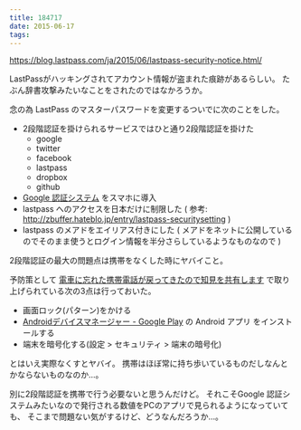 ```yaml
---
title: 184717
date: 2015-06-17
tags:
---
```


https://blog.lastpass.com/ja/2015/06/lastpass-security-notice.html/

LastPassがハッキングされてアカウント情報が盗まれた痕跡があるらしい。
たぶん辞書攻撃みたいなことをされたのではなかろうか。

念の為 LastPass のマスターパスワードを変更するついでに次のことをした。

- 2段階認証を掛けられるサービスではひと通り2段階認証を掛けた
  - google
  - twitter
  - facebook
  - lastpass
  - dropbox
  - github
- [Google 認証システム](https://play.google.com/store/apps/details?id=com.google.android.apps.authenticator2) をスマホに導入
- lastpass へのアクセスを日本だけに制限した ( 参考: http://zbuffer.hateblo.jp/entry/lastpass-securitysetting )
- lastpass のメアドをエイリアス付きにした ( メアドをネットに公開しているのでそのまま使うとログイン情報を半分さらしているようなものなので )

2段階認証の最大の問題点は携帯をなくした時にヤバイこと。

予防策として [電車に忘れた携帯電話が戻ってきたので知見を共有します](http://diary.shu-cream.net/blog/2015/05/07/mobile-phone-has-been-returned.html) で取り上げられている次の3点は行っておいた。

- 画面ロック(パターン)をかける
- [Androidデバイスマネージャー - Google Play](https://play.google.com/store/apps/details?id=com.google.android.apps.adm&hl=ja) の Android アプリ をインストールする
- 端末を暗号化する(設定 > セキュリティ > 端末の暗号化)

とはいえ実際なくすとヤバイ。
携帯はほぼ常に持ち歩いているものだしなんとかならないものなのか...。

別に2段階認証を携帯で行う必要ないと思うんだけど。
それこそGoogle 認証システムみたいなので発行される数値をPCのアプリで見られるようになっていても、
そこまで問題ない気がするけど、どうなんだろうか...。
